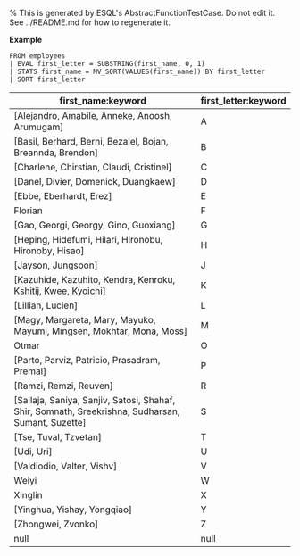 % This is generated by ESQL's AbstractFunctionTestCase. Do not edit it. See ../README.md for how to regenerate it.

**Example**

```esql
FROM employees
| EVAL first_letter = SUBSTRING(first_name, 0, 1)
| STATS first_name = MV_SORT(VALUES(first_name)) BY first_letter
| SORT first_letter
```

| first_name:keyword | first_letter:keyword |
| --- | --- |
| [Alejandro, Amabile, Anneke, Anoosh, Arumugam] | A |
| [Basil, Berhard, Berni, Bezalel, Bojan, Breannda, Brendon] | B |
| [Charlene, Chirstian, Claudi, Cristinel] | C |
| [Danel, Divier, Domenick, Duangkaew] | D |
| [Ebbe, Eberhardt, Erez] | E |
| Florian | F |
| [Gao, Georgi, Georgy, Gino, Guoxiang] | G |
| [Heping, Hidefumi, Hilari, Hironobu, Hironoby, Hisao] | H |
| [Jayson, Jungsoon] | J |
| [Kazuhide, Kazuhito, Kendra, Kenroku, Kshitij, Kwee, Kyoichi] | K |
| [Lillian, Lucien] | L |
| [Magy, Margareta, Mary, Mayuko, Mayumi, Mingsen, Mokhtar, Mona, Moss] | M |
| Otmar | O |
| [Parto, Parviz, Patricio, Prasadram, Premal] | P |
| [Ramzi, Remzi, Reuven] | R |
| [Sailaja, Saniya, Sanjiv, Satosi, Shahaf, Shir, Somnath, Sreekrishna, Sudharsan, Sumant, Suzette] | S |
| [Tse, Tuval, Tzvetan] | T |
| [Udi, Uri] | U |
| [Valdiodio, Valter, Vishv] | V |
| Weiyi | W |
| Xinglin | X |
| [Yinghua, Yishay, Yongqiao] | Y |
| [Zhongwei, Zvonko] | Z |
| null | null |


